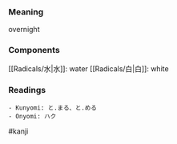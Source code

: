 ### Meaning

overnight

### Components

[[Radicals/水|水]]: water [[Radicals/白|白]]: white

### Readings

```
- Kunyomi: と.まる、と.める
- Onyomi: ハク
```

#kanji